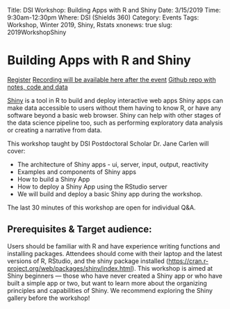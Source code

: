 Title: DSI Workshop: Building Apps with R and Shiny
Date: 3/15/2019
Time: 9:30am-12:30pm
Where: DSI (Shields 360)
Category: Events
Tags: Workshop, Winter 2019, Shiny, Rstats
xnonews: true
slug: 2019WorkshopShiny

#  Building Apps with R and Shiny

[Register](https://forms.library.ucdavis.edu/classes/descriptions.php)
[Recording will be available here after the event]()
[Github repo with notes, code and data]()

[Shiny](https://shiny.rstudio.com/gallery/) is a tool in R to build and deploy interactive web apps Shiny apps can make data accessible to users without them having to know R, or have any software beyond a basic web browser. Shiny can help with other stages of the data science pipeline too, such as performing exploratory data analysis or creating a narrative from data. 

This workshop taught by DSI Postdoctoral Scholar Dr. Jane Carlen will cover:

* The architecture of Shiny apps - ui, server, input, output, reactivity
* Examples and components of Shiny apps
* How to build a Shiny App
* How to deploy a Shiny App using the RStudio server
* We will build and deploy a basic Shiny app during the workshop.

The last 30 minutes of this workshop are open for individual Q&A.

## Prerequisites & Target audience:

Users should be familiar with R and have experience writing functions and installing packages. Attendees should come with their laptop and the latest versions of R, RStudio, and the shiny package installed (https://cran.r-project.org/web/packages/shiny/index.html). This workshop is aimed at Shiny beginners — those who have never created a Shiny app or who have built a simple app or two, but want to learn more about the organizing principles and capabilities of Shiny. We recommend exploring the Shiny gallery before the workshop!